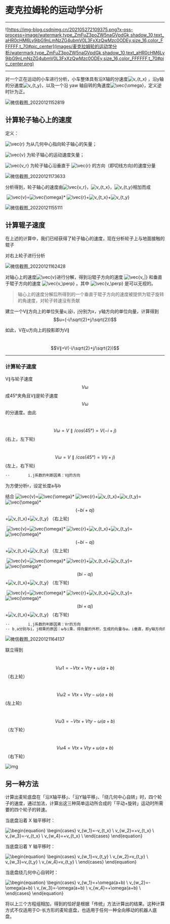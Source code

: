# 麦克拉姆轮的运动学分析

------

![https://img-blog.csdnimg.cn/202105272109375.png?x-oss-process=image/watermark,type_ZmFuZ3poZW5naGVpdGk,shadow_10,text_aHR0cHM6Ly9ibG9nLmNzZG4ubmV0L3FxXzQwMzc0ODEy,size_16,color_FFFFFF,t_70#pic_center](images/麦克拉姆轮的运动学分析/watermark,type_ZmFuZ3poZW5naGVpdGk,shadow_10,text_aHR0cHM6Ly9ibG9nLmNzZG4ubmV0L3FxXzQwMzc0ODEy,size_16,color_FFFFFF,t_70#pic_center.png)

------



对一个正在运动的小车进行分析，小车整体具有沿X轴的分速度![v_{t_x}](https://www.zhihu.com/equation?tex=v_%7Bt_x%7D) ，沿y轴的分速度![v_{t_y}](https://www.zhihu.com/equation?tex=v_%7Bt_y%7D)，以及一个沿 yaw 轴自转的角速度![\vec{\omega}](https://www.zhihu.com/equation?tex=+%5Cvec%7B%5Comega%7D)，定义逆时针为正。

![微信截图_20220121152819](./images/%E9%BA%A6%E5%85%8B%E6%8B%89%E5%A7%86%E8%BD%AE%E7%9A%84%E8%BF%90%E5%8A%A8%E5%AD%A6%E5%88%86%E6%9E%90/%E5%BE%AE%E4%BF%A1%E6%88%AA%E5%9B%BE_20220121152819-16681486043623.jpg)







## 计算轮子轴心上的速度

定义：



![\vec{r}](https://www.zhihu.com/equation?tex=%5Cvec%7Br%7D) 为从几何中心指向轮子轴心的矢量；

![\vec{v}](https://www.zhihu.com/equation?tex=%5Cvec%7Bv%7D) 为轮子轴心的运动速度矢量；

![\vec{v_r}](https://www.zhihu.com/equation?tex=%5Cvec%7Bv_r%7D) 为轮子轴心沿垂直于 ![\vec{r}](https://www.zhihu.com/equation?tex=%5Cvec%7Br%7D) 的方向（即切线方向)的速度分量

<img src="images/麦克拉姆轮的运动学分析/微信截图_20220121173633.jpg" alt="微信截图_20220121173633"  />



分析得到，轮子轴心的速度由![\vec{v_r}](https://www.zhihu.com/equation?tex=%5Cvec%7Bv_r%7D)，![v_{t_x}](https://www.zhihu.com/equation?tex=v_%7Bt_x%7D)，![v_{t_y}](https://www.zhihu.com/equation?tex=v_%7Bt_y%7D)相加而成

​																											![\vec{v}](https://www.zhihu.com/equation?tex=%5Cvec%7Bv%7D)=![\vec{\omega}](https://www.zhihu.com/equation?tex=+%5Cvec%7B%5Comega%7D)* ![\vec{r}](https://www.zhihu.com/equation?tex=%5Cvec%7Br%7D)+![v_{t_x}](https://www.zhihu.com/equation?tex=v_%7Bt_x%7D)+![v_{t_y}](https://www.zhihu.com/equation?tex=v_%7Bt_y%7D)

![微信截图_20220121155111](./images/%E9%BA%A6%E5%85%8B%E6%8B%89%E5%A7%86%E8%BD%AE%E7%9A%84%E8%BF%90%E5%8A%A8%E5%AD%A6%E5%88%86%E6%9E%90/%E5%BE%AE%E4%BF%A1%E6%88%AA%E5%9B%BE_20220121155111.png)





## 计算辊子速度

在上述的计算中，我们已经获得了轮子轴心的速度，现在分析轮子上与地面接触的辊子

对右上轮子进行分析

![微信截图_20220121162428](./images/%E9%BA%A6%E5%85%8B%E6%8B%89%E5%A7%86%E8%BD%AE%E7%9A%84%E8%BF%90%E5%8A%A8%E5%AD%A6%E5%88%86%E6%9E%90/%E5%BE%AE%E4%BF%A1%E6%88%AA%E5%9B%BE_20220121162428.png)

对轴心上的速度![\vec{v}](https://www.zhihu.com/equation?tex=%5Cvec%7Bv%7D)进行分解，得到沿辊子方向的速度 ![\vec{v_\|}](https://www.zhihu.com/equation?tex=%5Cvec%7Bv_%5C%7C%7D) 和垂直于辊子方向的速度 ![\vec{v_\perp}](https://www.zhihu.com/equation?tex=%5Cvec%7Bv_%5Cperp%7D) 。其中 ![\vec{v_\perp}](https://www.zhihu.com/equation?tex=+%5Cvec%7Bv_%5Cperp%7D) 是可以无视的。

> 轴心上的速度分解后所得到的一个垂直于辊子方向的速度被提供为辊子旋转的角速度，对轮子转速没有贡献

建立一个V∥方向上的单位矢量u,设i，j分别为x，y轴方向的单位向量，计算得到 $$u=(-i/\sqrt{2}+j/\sqrt{2})$$



如此，V在u方向上的投影即为V∥

​																  						$$V∥=V(-i/\sqrt{2}+j/\sqrt{2})$$



****

### 计算轮子速度

V∥与轮子速度$$Vω$$成45°夹角且V∥是轮子速度$$Vω$$的分速度。由此

​												   					$$Vω=V∥/cos(45°)=V(-i+j)$$                      (右上，左下轮)

​													  				$$Vω=V∥/cos(45°)=V( i+j)$$                         (左上，右下轮)

``` c
··        i,j系数的判断因素：V∥的方向
```



为方便分析r，设定长度a与b 										

结合                                             					![\vec{v}](https://www.zhihu.com/equation?tex=%5Cvec%7Bv%7D)=![\vec{\omega}](https://www.zhihu.com/equation?tex=+%5Cvec%7B%5Comega%7D)* ![\vec{r}](https://www.zhihu.com/equation?tex=%5Cvec%7Br%7D)+![v_{t_x}](https://www.zhihu.com/equation?tex=v_%7Bt_x%7D)+![v_{t_y}](https://www.zhihu.com/equation?tex=v_%7Bt_y%7D)=![\vec{\omega}](https://www.zhihu.com/equation?tex=+%5Cvec%7B%5Comega%7D)*$$(-bi+aj)$$+![v_{t_x}](https://www.zhihu.com/equation?tex=v_%7Bt_x%7D)+![v_{t_y}](https://www.zhihu.com/equation?tex=v_%7Bt_y%7D)      （右上轮)

​												    				     ![\vec{v}](https://www.zhihu.com/equation?tex=%5Cvec%7Bv%7D)=![\vec{\omega}](https://www.zhihu.com/equation?tex=+%5Cvec%7B%5Comega%7D)* ![\vec{r}](https://www.zhihu.com/equation?tex=%5Cvec%7Br%7D)+![v_{t_x}](https://www.zhihu.com/equation?tex=v_%7Bt_x%7D)+![v_{t_y}](https://www.zhihu.com/equation?tex=v_%7Bt_y%7D)=![\vec{\omega}](https://www.zhihu.com/equation?tex=+%5Cvec%7B%5Comega%7D)*$$(-bi-aj)$$+![v_{t_x}](https://www.zhihu.com/equation?tex=v_%7Bt_x%7D)+![v_{t_y}](https://www.zhihu.com/equation?tex=v_%7Bt_y%7D)      （左上轮)

​																		 ![\vec{v}](https://www.zhihu.com/equation?tex=%5Cvec%7Bv%7D)=![\vec{\omega}](https://www.zhihu.com/equation?tex=+%5Cvec%7B%5Comega%7D)* ![\vec{r}](https://www.zhihu.com/equation?tex=%5Cvec%7Br%7D)+![v_{t_x}](https://www.zhihu.com/equation?tex=v_%7Bt_x%7D)+![v_{t_y}](https://www.zhihu.com/equation?tex=v_%7Bt_y%7D)=![\vec{\omega}](https://www.zhihu.com/equation?tex=+%5Cvec%7B%5Comega%7D)*$$(bi-aj)$$+![v_{t_x}](https://www.zhihu.com/equation?tex=v_%7Bt_x%7D)+![v_{t_y}](https://www.zhihu.com/equation?tex=v_%7Bt_y%7D)         （左下轮)

​																		 ![\vec{v}](https://www.zhihu.com/equation?tex=%5Cvec%7Bv%7D)=![\vec{\omega}](https://www.zhihu.com/equation?tex=+%5Cvec%7B%5Comega%7D)* ![\vec{r}](https://www.zhihu.com/equation?tex=%5Cvec%7Br%7D)+![v_{t_x}](https://www.zhihu.com/equation?tex=v_%7Bt_x%7D)+![v_{t_y}](https://www.zhihu.com/equation?tex=v_%7Bt_y%7D)=![\vec{\omega}](https://www.zhihu.com/equation?tex=+%5Cvec%7B%5Comega%7D)*$$(bi+aj)$$+![v_{t_x}](https://www.zhihu.com/equation?tex=v_%7Bt_x%7D)+![v_{t_y}](https://www.zhihu.com/equation?tex=v_%7Bt_y%7D)         （右下轮)

``` c
·· 		  i,j系数的判断因素：Vr的方向
·· b,a分别与i，j相乘的原因：ω与i乘，得向量的外积，生成的向量与ω，i垂直，即y轴方向向量，b(ωi)即代表Vr的y轴方向上的分量
```



![微信截图_20220121164137](./images/%E9%BA%A6%E5%85%8B%E6%8B%89%E5%A7%86%E8%BD%AE%E7%9A%84%E8%BF%90%E5%8A%A8%E5%AD%A6%E5%88%86%E6%9E%90/%E5%BE%AE%E4%BF%A1%E6%88%AA%E5%9B%BE_20220121164137.png)

联立得到

​																					$$Vω1=-Vtx+Vty+ω(a+b)$$       （右上轮）

​																					$$Vω2=   Vtx+Vty-ω(a+b)$$             (左上轮)

​																					$$Vω3=-Vtx+Vty-ω(a+b)$$       （左下轮）

​																					$$Vω4=Vtx+Vty+ω(a+b)$$           （右下轮）



![img](https://pic2.zhimg.com/80/d0046824705493ee1e4e710fcdb2fb31_hd.jpg)



## 另一种方法

计算出麦轮底盘在「沿X轴平移」、「沿Y轴平移」、「绕几何中心自转」时，四个轮子的速度，通过加法，计算出这三种简单运动所合成的「平动+旋转」运动时所需要的四个轮子的转速。

当底盘沿着 X 轴平移时：

 ![\begin{equation} \begin{cases} v_{w_1}=-v_{t_x} \\ v_{w_2}=+v_{t_x} \\ v_{w_3}=-v_{t_x} \\ v_{w_4}=+v_{t_x} \\ \end{cases} \end{equation}](https://www.zhihu.com/equation?tex=%5Cbegin%7Bequation%7D%0A%5Cbegin%7Bcases%7D%0Av_%7Bw_1%7D%3D-v_%7Bt_x%7D+%5C%5C%0Av_%7Bw_2%7D%3D%2Bv_%7Bt_x%7D+%5C%5C%0Av_%7Bw_3%7D%3D-v_%7Bt_x%7D+%5C%5C%0Av_%7Bw_4%7D%3D%2Bv_%7Bt_x%7D+%5C%5C%0A%5Cend%7Bcases%7D%0A%5Cend%7Bequation%7D)

当底盘沿着 Y 轴平移时：

 ![\begin{equation} \begin{cases} v_{w_1}=v_{t_y} \\ v_{w_2}=v_{t_y} \\ v_{w_3}=v_{t_y} \\ v_{w_4}=v_{t_y} \\ \end{cases} \end{equation}](https://www.zhihu.com/equation?tex=%5Cbegin%7Bequation%7D%0A%5Cbegin%7Bcases%7D%0Av_%7Bw_1%7D%3Dv_%7Bt_y%7D+%5C%5C%0Av_%7Bw_2%7D%3Dv_%7Bt_y%7D+%5C%5C%0Av_%7Bw_3%7D%3Dv_%7Bt_y%7D+%5C%5C%0Av_%7Bw_4%7D%3Dv_%7Bt_y%7D+%5C%5C%0A%5Cend%7Bcases%7D%0A%5Cend%7Bequation%7D)

当底盘绕几何中心自转时：

 ![\begin{equation} \begin{cases} v_{w_1}=+\omega(a+b) \\ v_{w_2}=-\omega(a+b) \\ v_{w_3}=-\omega(a+b) \\ v_{w_4}=+\omega(a+b) \\ \end{cases} \end{equation}](https://www.zhihu.com/equation?tex=%5Cbegin%7Bequation%7D%0A%5Cbegin%7Bcases%7D%0Av_%7Bw_1%7D%3D%2B%5Comega%28a%2Bb%29+%5C%5C%0Av_%7Bw_2%7D%3D-%5Comega%28a%2Bb%29+%5C%5C%0Av_%7Bw_3%7D%3D-%5Comega%28a%2Bb%29+%5C%5C%0Av_%7Bw_4%7D%3D%2B%5Comega%28a%2Bb%29+%5C%5C%0A%5Cend%7Bcases%7D%0A%5Cend%7Bequation%7D)

将以上三个方程组相加，得到的恰好是根据「传统」方法计算出的结果。这种计算方式不仅适用于O-长方形的麦轮底盘，也适用于任何一种全向移动的机器人底盘。
